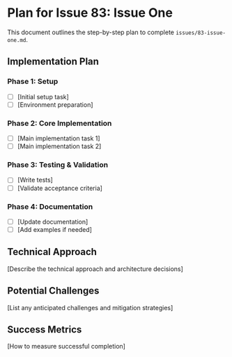 # Plan for Issue 83: Issue One

This document outlines the step-by-step plan to complete `issues/83-issue-one.md`.

## Implementation Plan

### Phase 1: Setup
- [ ] [Initial setup task]
- [ ] [Environment preparation]

### Phase 2: Core Implementation
- [ ] [Main implementation task 1]
- [ ] [Main implementation task 2]

### Phase 3: Testing & Validation
- [ ] [Write tests]
- [ ] [Validate acceptance criteria]

### Phase 4: Documentation
- [ ] [Update documentation]
- [ ] [Add examples if needed]

## Technical Approach
[Describe the technical approach and architecture decisions]

## Potential Challenges
[List any anticipated challenges and mitigation strategies]

## Success Metrics
[How to measure successful completion]
